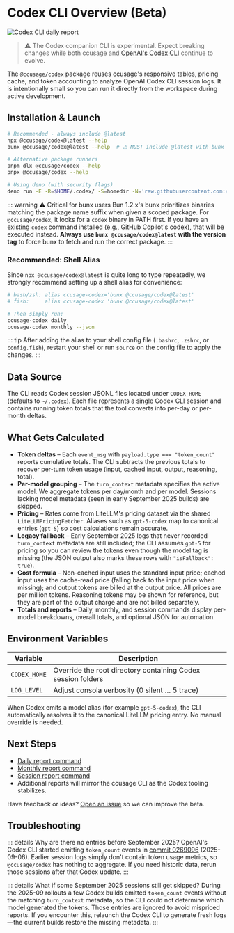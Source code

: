 # Codex CLI Overview (Beta)

![Codex CLI daily report](/codex-cli.jpeg)

> ⚠️ The Codex companion CLI is experimental. Expect breaking changes while both ccusage and [OpenAI's Codex CLI](https://github.com/openai/codex) continue to evolve.

The `@ccusage/codex` package reuses ccusage's responsive tables, pricing cache, and token accounting to analyze OpenAI Codex CLI session logs. It is intentionally small so you can run it directly from the workspace during active development.

## Installation & Launch

```bash
# Recommended - always include @latest
npx @ccusage/codex@latest --help
bunx @ccusage/codex@latest --help  # ⚠️ MUST include @latest with bunx

# Alternative package runners
pnpm dlx @ccusage/codex --help
pnpx @ccusage/codex --help

# Using deno (with security flags)
deno run -E -R=$HOME/.codex/ -S=homedir -N='raw.githubusercontent.com:443' npm:@ccusage/codex@latest --help
```

::: warning ⚠️ Critical for bunx users
Bun 1.2.x's bunx prioritizes binaries matching the package name suffix when given a scoped package. For `@ccusage/codex`, it looks for a `codex` binary in PATH first. If you have an existing `codex` command installed (e.g., GitHub Copilot's codex), that will be executed instead. **Always use `bunx @ccusage/codex@latest` with the version tag** to force bunx to fetch and run the correct package.
:::

### Recommended: Shell Alias

Since `npx @ccusage/codex@latest` is quite long to type repeatedly, we strongly recommend setting up a shell alias for convenience:

```bash
# bash/zsh: alias ccusage-codex='bunx @ccusage/codex@latest'
# fish:     alias ccusage-codex 'bunx @ccusage/codex@latest'

# Then simply run:
ccusage-codex daily
ccusage-codex monthly --json
```

::: tip
After adding the alias to your shell config file (`.bashrc`, `.zshrc`, or `config.fish`), restart your shell or run `source` on the config file to apply the changes.
:::

## Data Source

The CLI reads Codex session JSONL files located under `CODEX_HOME` (defaults to `~/.codex`). Each file represents a single Codex CLI session and contains running token totals that the tool converts into per-day or per-month deltas.

## What Gets Calculated

- **Token deltas** – Each `event_msg` with `payload.type === "token_count"` reports cumulative totals. The CLI subtracts the previous totals to recover per-turn token usage (input, cached input, output, reasoning, total).
- **Per-model grouping** – The `turn_context` metadata specifies the active model. We aggregate tokens per day/month and per model. Sessions lacking model metadata (seen in early September 2025 builds) are skipped.
- **Pricing** – Rates come from LiteLLM's pricing dataset via the shared `LiteLLMPricingFetcher`. Aliases such as `gpt-5-codex` map to canonical entries (`gpt-5`) so cost calculations remain accurate.
- **Legacy fallback** – Early September 2025 logs that never recorded `turn_context` metadata are still included; the CLI assumes `gpt-5` for pricing so you can review the tokens even though the model tag is missing (the JSON output also marks these rows with `"isFallback": true`).
- **Cost formula** – Non-cached input uses the standard input price; cached input uses the cache-read price (falling back to the input price when missing); and output tokens are billed at the output price. All prices are per million tokens. Reasoning tokens may be shown for reference, but they are part of the output charge and are not billed separately.
- **Totals and reports** – Daily, monthly, and session commands display per-model breakdowns, overall totals, and optional JSON for automation.

## Environment Variables

| Variable     | Description                                                  |
| ------------ | ------------------------------------------------------------ |
| `CODEX_HOME` | Override the root directory containing Codex session folders |
| `LOG_LEVEL`  | Adjust consola verbosity (0 silent … 5 trace)                |

When Codex emits a model alias (for example `gpt-5-codex`), the CLI automatically resolves it to the canonical LiteLLM pricing entry. No manual override is needed.

## Next Steps

- [Daily report command](./daily.md)
- [Monthly report command](./monthly.md)
- [Session report command](./session.md)
- Additional reports will mirror the ccusage CLI as the Codex tooling stabilizes.

Have feedback or ideas? [Open an issue](https://github.com/ryoppippi/ccusage/issues/new) so we can improve the beta.

## Troubleshooting

::: details Why are there no entries before September 2025?
OpenAI's Codex CLI started emitting `token_count` events in [commit 0269096](https://github.com/openai/codex/commit/0269096229e8c8bd95185173706807dc10838c7a) (2025-09-06). Earlier session logs simply don't contain token usage metrics, so `@ccusage/codex` has nothing to aggregate. If you need historic data, rerun those sessions after that Codex update.
:::

::: details What if some September 2025 sessions still get skipped?
During the 2025-09 rollouts a few Codex builds emitted `token_count` events without the matching `turn_context` metadata, so the CLI could not determine which model generated the tokens. Those entries are ignored to avoid mispriced reports. If you encounter this, relaunch the Codex CLI to generate fresh logs—the current builds restore the missing metadata.
:::
